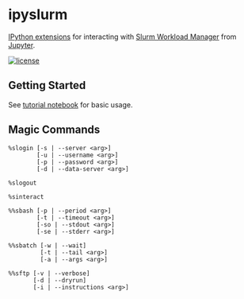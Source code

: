 # ipyslurm

[IPython extensions](https://ipython.readthedocs.io/en/stable/config/extensions/index.html) for interacting with [Slurm Workload Manager](https://slurm.schedmd.com) from [Jupyter](https://jupyter.readthedocs.io).

[![license](https://img.shields.io/github/license/auneri/ipyslurm.svg)](https://github.com/auneri/ipyslurm/blob/master/LICENSE.md)

## Getting Started

See [tutorial notebook](https://github.com/auneri/ipyslurm/tree/master/examples/tutorial.ipynb) for basic usage.

## Magic Commands

```
%slogin [-s | --server <arg>]
        [-u | --username <arg>]
        [-p | --password <arg>]
        [-d | --data-server <arg>]
```

```
%slogout
```

```
%sinteract
```

```
%%sbash [-p | --period <arg>]
        [-t | --timeout <arg>]
        [-so | --stdout <arg>]
        [-se | --stderr <arg>]
```

```
%%sbatch [-w | --wait]
         [-t | --tail <arg>]
         [-a | --args <arg>]
```

```
%%sftp [-v | --verbose]
       [-d | --dryrun]
       [-i | --instructions <arg>]
```
